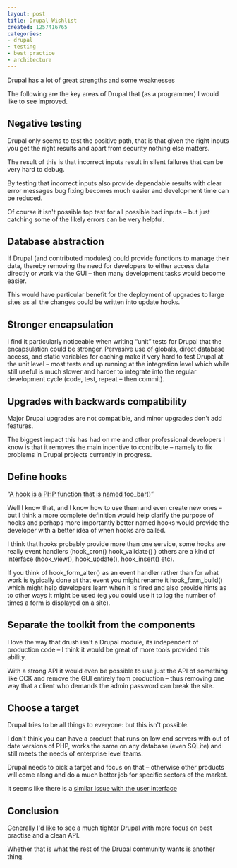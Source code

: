 ```yaml
---
layout: post
title: Drupal Wishlist
created: 1257416765
categories:
- drupal
- testing
- best practice
- architecture
---
```

<p>Drupal has a lot of great strengths and some weaknesses<p>

<p>The following are the key areas of Drupal that (as a programmer) I would like to see improved.<p> 

<h2>
Negative testing 
</h2>
<p>
Drupal only seems to
test the positive path, that is that given the right inputs you get
the right results and apart from security nothing else matters.
</p>
<p>
The result of this is
that incorrect inputs result in silent failures that can be very hard
to debug.
</p>
<p>
By testing that
incorrect inputs also provide dependable results with clear error
messages bug fixing becomes much easier and development time can be
reduced.
</p>
<p>
Of course it isn't
possible top test for all possible bad inputs – but just catching
some of the likely errors can be very helpful. 
</p>
<h2>Database abstraction</h2>
<p>
If Drupal (and
contributed modules) could provide functions to manage their data,
thereby removing the need for developers to either access data
directly or work via the GUI – then many development tasks would
become easier. 
</p>
<p>
This would have
particular benefit for the deployment of upgrades to large sites as
all the changes could be written into update hooks.
</p>
<h2>Stronger encapsulation</h2>
<p>
I find it particularly
noticeable when writing “unit” tests for Drupal that the
encapsulation could be stronger. Pervasive use of globals, direct
database access, and static variables for caching make it very hard
to test Drupal at the unit level – most tests end up running at the
integration level which while still useful is much slower and harder
to integrate into the regular development cycle (code, test, repeat –
then commit).
</p>
<h2>Upgrades with backwards compatibility</h2>
<p>
Major Drupal upgrades
are not compatible, and minor upgrades don't add features.
</p>
<p>
The biggest impact this
has had on me and other professional developers I know is that it
removes the main incentive to contribute – namely to fix problems
in Drupal projects currently in progress.
</p>
<h2>Define hooks</h2>
<p>
“<a href="http://api.drupal.org/api/group/hooks">A hook is a PHP
function that is named foo_bar()</a>”
</p>
<p>
Well I know that, and I
know how to use them and even create new ones – but I think a more
complete definition would help clarify the purpose of hooks and
perhaps more importantly better named hooks would provide the
developer with a better idea of when hooks are called.
</p>
<p>
I think that hooks
probably provide more than one service, some hooks are really event
handlers (hook_cron() hook_validate() ) others are a kind of
interface (hook_view(), hook_update(), hook_insert() etc).
</p>
<p>
If you think of 
hook_form_alter() as an event handler rather than for what work is
typically done at that event you might rename it hook_form_build()
which might help developers learn when it is fired and also provide
hints as to other ways it might be used (eg you could use it to log
the number of times a form is displayed on a site).
</p>
<h2>Separate the toolkit from the components</h2>
<p>
I love the way that
drush isn't a Drupal module, its independent of production code – I
think it would be great of more tools provided this ability.
</p>
<p>
 With a
strong API it would even be possible to use just the API of something
like CCK and remove the GUI entirely from production – thus
removing one way that a client who demands the admin password can
break the site.
</p>
<h2>Choose
a target</h2>
<p>
Drupal
tries to be all things to everyone: but this isn't possible.
</p>
<p>
I
don't think you can have a product that runs on low end servers with
out of date versions of PHP, works the same on any database (even
SQLite) and still meets the needs of enterprise level teams.
</p>
<p>
Drupal
needs to pick a target and focus on that – otherwise other products
will come along and do a much better job for specific sectors of the
market.
</p>
<p>
It
seems like there is a <a href="http://www.disambiguity.com/designing-for-the-wrong-target-audience/">similar issue with the user interface
</a>
</p>
<h2>Conclusion</h2>
<p>Generally I'd like to see a much tighter Drupal with more focus on best practise and a clean API.</p>

<p>Whether that is what the rest of the Drupal community wants is another thing.</p>
